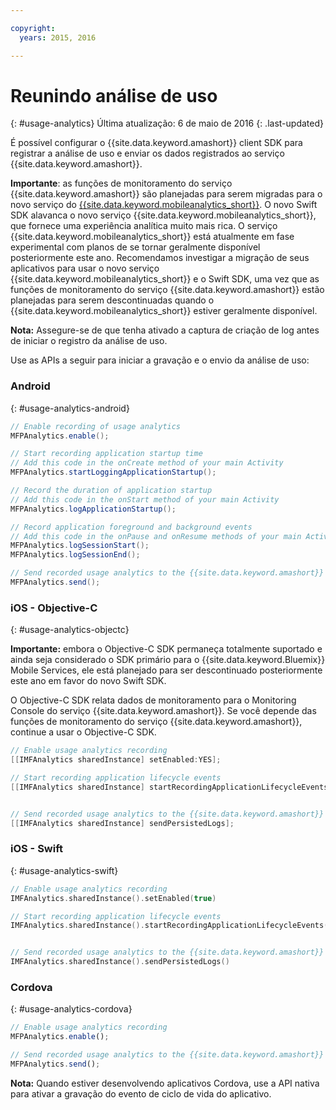 ```yaml
---

copyright:
  years: 2015, 2016

---
```


# Reunindo análise de uso
{: #usage-analytics}
Última atualização: 6 de maio de 2016
{: .last-updated}

É possível configurar o {{site.data.keyword.amashort}} client SDK para registrar a análise de uso e enviar os dados registrados ao serviço {{site.data.keyword.amashort}}.

**Importante**: as funções de monitoramento do serviço {{site.data.keyword.amashort}} são planejadas para
serem migradas para o novo serviço do [ {{site.data.keyword.mobileanalytics_short}}](https://console.ng.bluemix.net/catalog/services/mobile-analytics). O novo Swift SDK alavanca o novo serviço {{site.data.keyword.mobileanalytics_short}}, que fornece uma experiência analítica muito mais rica. O serviço {{site.data.keyword.mobileanalytics_short}} está atualmente em fase experimental com planos de se tornar geralmente disponível posteriormente este ano. Recomendamos investigar a migração de seus aplicativos para usar o novo serviço {{site.data.keyword.mobileanalytics_short}} e o Swift SDK, uma vez que as funções de monitoramento do serviço {{site.data.keyword.amashort}} estão planejadas para serem descontinuadas quando o {{site.data.keyword.mobileanalytics_short}} estiver geralmente disponível.

**Nota:** Assegure-se de que tenha ativado a captura de criação de log antes de iniciar o registro da análise de uso.

Use as APIs a seguir para iniciar a gravação e o envio da análise de uso:

### Android
{: #usage-analytics-android}

```Java
// Enable recording of usage analytics
MFPAnalytics.enable();

// Start recording application startup time
// Add this code in the onCreate method of your main Activity
MFPAnalytics.startLoggingApplicationStartup();

// Record the duration of application startup
// Add this code in the onStart method of your main Activity
MFPAnalytics.logApplicationStartup();

// Record application foreground and background events
// Add this code in the onPause and onResume methods of your main Activity
MFPAnalytics.logSessionStart();
MFPAnalytics.logSessionEnd();

// Send recorded usage analytics to the {{site.data.keyword.amashort}} Service
MFPAnalytics.send();
```

### iOS - Objective-C
{: #usage-analytics-objectc}

**Importante:** embora o Objective-C SDK permaneça totalmente suportado e ainda seja considerado o SDK primário para o {{site.data.keyword.Bluemix}} Mobile Services, ele está planejado para ser descontinuado posteriormente este ano em favor do novo Swift SDK.

O Objective-C SDK relata dados de monitoramento para o Monitoring Console do serviço {{site.data.keyword.amashort}}. Se você depende das funções de monitoramento do serviço {{site.data.keyword.amashort}}, continue a usar o Objective-C SDK.

```Objective-C
// Enable usage analytics recording
[[IMFAnalytics sharedInstance] setEnabled:YES];

// Start recording application lifecycle events
[[IMFAnalytics sharedInstance] startRecordingApplicationLifecycleEvents];


// Send recorded usage analytics to the {{site.data.keyword.amashort}} Service
[[IMFAnalytics sharedInstance] sendPersistedLogs];
```

### iOS - Swift
{: #usage-analytics-swift}

```Swift
// Enable usage analytics recording
IMFAnalytics.sharedInstance().setEnabled(true)

// Start recording application lifecycle events
IMFAnalytics.sharedInstance().startRecordingApplicationLifecycleEvents()


// Send recorded usage analytics to the {{site.data.keyword.amashort}} Service
IMFAnalytics.sharedInstance().sendPersistedLogs()
```

### Cordova
{: #usage-analytics-cordova}

```JavaScript
// Enable usage analytics recording
MFPAnalytics.enable();

// Send recorded usage analytics to the {{site.data.keyword.amashort}} Service
MFPAnalytics.send();
```
**Nota:** Quando estiver desenvolvendo aplicativos Cordova, use a API nativa para ativar a gravação do evento de ciclo de vida do aplicativo.
